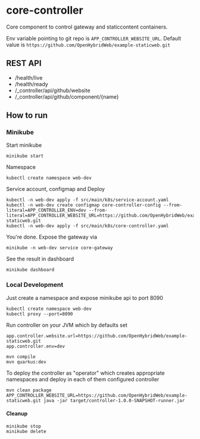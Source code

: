# core-controller
Core component to control gateway and staticcontent containers.

Env variable pointing to git repo is `APP_CONTROLLER_WEBSITE_URL`.
Default value is `https://github.com/OpenHybridWeb/example-staticweb.git`

## REST API

* /health/live
* /health/ready
* /_controller/api/github/website
* /_controller/api/github/component/{name}


## How to run

### Minikube

Start minikube
```shell
minikube start
```

Namespace
```shell
kubectl create namespace web-dev
```

Service account, configmap and Deploy
```shell
kubectl -n web-dev apply -f src/main/k8s/service-account.yaml
kubectl -n web-dev create configmap core-controller-config --from-literal=APP_CONTROLLER_ENV=dev --from-literal=APP_CONTROLLER_WEBSITE_URL=https://github.com/OpenHybridWeb/example-staticweb.git
kubectl -n web-dev apply -f src/main/k8s/core-controller.yaml
```

You're done. Expose the gateway via
```shell
minikube -n web-dev service core-gateway
```

See the result in dashboard

```shell
minikube dashboard
```


### Local Development

Just create a namespace and expose minikube api to port 8090
```shell
kubectl create namespace web-dev
kubectl proxy --port=8090
```

Run controller on your JVM which by defaults set 
```
app.controller.website.url=https://github.com/OpenHybridWeb/example-staticweb.git
app.controller.env=dev
```

```shell
mvn compile
mvn quarkus:dev
```

To deploy the controller as "operator" which creates appropriate namespaces and deploy in each of them configured controller

```shell
mvn clean package
APP_CONTROLLER_WEBSITE_URL=https://github.com/OpenHybridWeb/example-staticweb.git java -jar target/controller-1.0.0-SNAPSHOT-runner.jar
```

#### Cleanup

```shell
minikube stop
minikube delete
```
